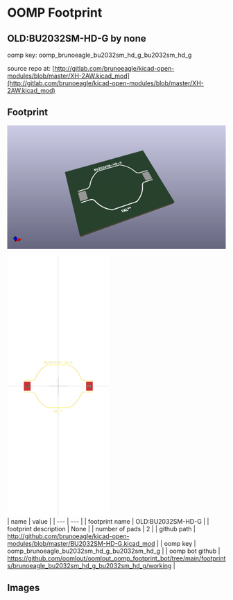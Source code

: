 # OOMP Footprint  
## OLD:BU2032SM-HD-G  by none  
  
oomp key: oomp_brunoeagle_bu2032sm_hd_g_bu2032sm_hd_g  
  
source repo at: [http://gitlab.com/brunoeagle/kicad-open-modules/blob/master/XH-2AW.kicad_mod](http://gitlab.com/brunoeagle/kicad-open-modules/blob/master/XH-2AW.kicad_mod)  
## Footprint  
  
[![working_kicad_pcb_3d.png](working_kicad_pcb_3d_600.png)](working_kicad_pcb_3d.png)  
  
[![working.png](working_600.png)](working.png)  
| name | value | 
| --- | --- | 
| footprint name | OLD:BU2032SM-HD-G | 
| footprint description | None | 
| number of pads | 2 | 
| github path | http://github.com/brunoeagle/kicad-open-modules/blob/master/BU2032SM-HD-G.kicad_mod | 
| oomp key | oomp_brunoeagle_bu2032sm_hd_g_bu2032sm_hd_g | 
| oomp bot github | https://github.com/oomlout/oomlout_oomp_footprint_bot/tree/main/footprints/brunoeagle_bu2032sm_hd_g_bu2032sm_hd_g/working | 
## Images  
